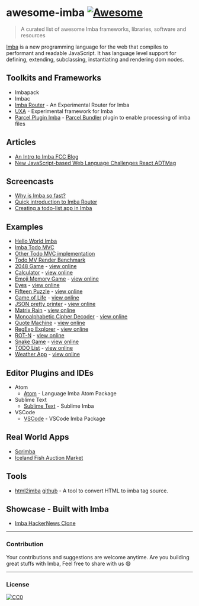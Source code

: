 # awesome-imba [![Awesome](https://cdn.rawgit.com/sindresorhus/awesome/d7305f38d29fed78fa85652e3a63e154dd8e8829/media/badge.svg)](https://github.com/sindresorhus/awesome)

> A curated list of awesome Imba frameworks, libraries, software and resources

[Imba](https://github.com/imba/imba) is a new programming language for the web that compiles to performant and readable 
JavaScript. It has language level support for defining, extending, subclassing, instantiating and rendering dom nodes.

## Toolkits and Frameworks

- Imbapack
- Imbac
- [Imba Router](https://github.com/somebee/imba-router) - An Experimental Router for Imba
- [UXA](https://github.com/somebee/uxa) - Experimental framework for Imba 
- [Parcel Plugin Imba](https://github.com/imba/parcel-plugin-imba) - [Parcel Bundler](https://parceljs.org/) plugin to enable 
processing of imba files

## Articles

- [An Intro to Imba FCC Blog](https://github.com/koolamusic/awesome-imba)
- [New JavaScript-based Web Language Challenges React ADTMag](https://adtmag.com/articles/2016/01/14/imba-web-language.aspx)

## Screencasts
- [Why is Imba so fast?](https://scrimba.com/p/pJkZsB/c6B9rAM)
- [Quick introduction to Imba Router](https://scrimba.com/playlist/pMvYcg)
- [Creating a todo-list app in Imba](https://scrimba.com/p/pDzDSZ/cRvRMSB)


## Examples

- [Hello World Imba](https://github.com/imba/hello-world-imba)
- [Imba Todo MVC](https://github.com/somebee/todomvc-imba)
- [Other Todo MVC implementation](https://github.com/shapkarin/imba-todo)
- [Todo MV Render Benchmark](https://github.com/somebee/todomvc-render-benchmark)
- [2048 Game](https://github.com/taw/imba-2048) - [view online](https://taw.github.io/imba-2048)
- [Calculator](https://github.com/taw/imba-calculator) - [view online](https://taw.github.io/imba-calculator) 
- [Emoji Memory Game](https://github.com/taw/imba-emoji-memory) - [view online](https://taw.github.io/imba-emoji-memory) 
- [Eyes](https://github.com/taw/imba-eyes) - [view online](https://taw.github.io/imba-eyes) 
- [Fifteen Puzzle](https://github.com/taw/imba-fifteen) - [view online](https://taw.github.io/imba-fifteen) 
- [Game of Life](https://github.com/taw/imba-game-of-life) - [view online](https://taw.github.io/imba-game-of-life) 
- [JSON pretty printer](https://github.com/taw/imba-json-beautifier) - [view online](https://taw.github.io/imba-json-beautifier) 
- [Matrix Rain](https://github.com/taw/imba-matrix-rain) - [view online](https://taw.github.io/imba-matrix-rain) 
- [Monoalphabetic Cipher Decoder](https://github.com/taw/imba-monoalphabetic) - [view online](https://taw.github.io/imba-monoalphabetic) 
- [Quote Machine](https://github.com/taw/imba-quote-machine) - [view online](https://taw.github.io/imba-quote-machine) 
- [RegExp Explorer](https://github.com/taw/imba-regexp-explorer) - [view online](https://taw.github.io/imba-regexp-explorer)
- [ROT-N](https://github.com/taw/imba-rotn) - [view online](https://taw.github.io/imba-rotn)
- [Snake Game](https://github.com/taw/imba-snake) - [view online](https://taw.github.io/imba-snake)
- [TODO List](https://github.com/taw/imba-todo-list) - [view online](https://taw.github.io/imba-todo-list)
- [Weather App](https://github.com/taw/imba-weather) - [view online](https://taw.github.io/imba-weather)

## Editor Plugins and IDEs

* Atom
	* [Atom](http://github.com/somebee/language-imba) - Language Imba Atom Package
* Sublime Text
	* [Sublime Text](http://github.com/somebee/sublime-imba) - Sublime Imba
* VSCode
	* [VSCode](http://github.com/somebee/vscode-imba) - VSCode Imba Package

## Real World Apps

- [Scrimba](http://scrimba.com)
- [Iceland Fish Auction Market](https://rsf.is)

## Tools

- [html2imba](http://konsumer.js.org/html2imba/) [github](https://github.com/konsumer/html2imba) - A tool to convert HTML to imba tag source.

## Showcase - Built with Imba

- [Imba HackerNews Clone](https://github.com/SamirHodzic/imba-capacitor-hn)

---
### Contribution
Your contributions and suggestions are welcome anytime. Are you building great stuffs with Imba, Feel free to share with 
us :smile:

---

### License
[![CC0](http://mirrors.creativecommons.org/presskit/buttons/88x31/svg/cc-zero.svg)](http://creativecommons.org/publicdomain/zero/1.0/)
